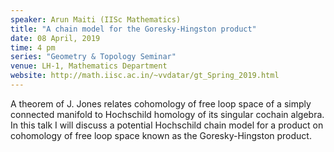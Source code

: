 ```yaml
---
speaker: Arun Maiti (IISc Mathematics)
title: "A chain model for the Goresky-Hingston product"
date: 08 April, 2019
time: 4 pm
series: "Geometry & Topology Seminar"
venue: LH-1, Mathematics Department
website: http://math.iisc.ac.in/~vvdatar/gt_Spring_2019.html
---
```


A theorem of J. Jones relates cohomology of free loop space of a simply connected manifold to Hochschild homology 
of its singular cochain algebra. In this talk I will discuss a potential Hochschild chain model for a product on 
cohomology of free loop space known as the Goresky-Hingston product.

